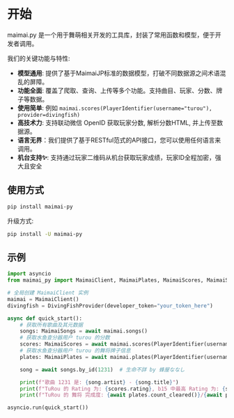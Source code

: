 # 开始

maimai.py 是一个用于舞萌相关开发的工具库，封装了常用函数和模型，便于开发者调用。

我们的关键功能与特性:

- **模型通用**: 提供了基于MaimaiJP标准的数据模型，打破不同数据源之间术语混乱的屏障。
- **功能全面**: 覆盖了爬取、查询、上传等多个功能。支持曲目、玩家、分数、牌子等数据。
- **使用简单**: 例如 `maimai.scores(PlayerIdentifier(username="turou"), provider=divingfish)`
- **高技术力**: 支持联动微信 OpenID 获取玩家分数, 解析分数HTML, 并上传至数据源。
- **语言无界**：我们提供了基于RESTful范式的API接口，您可以使用任何语言来调用。
- **机台支持✨**: 支持通过玩家二维码从机台获取玩家成绩，玩家ID全程加密，强大且安全

## 使用方式

```bash
pip install maimai-py
```

升级方式:

```bash
pip install -U maimai-py
```

## 示例

```python
import asyncio
from maimai_py import MaimaiClient, MaimaiPlates, MaimaiScores, MaimaiSongs, PlayerIdentifier, LXNSProvider, DivingFishProvider

# 全局创建 MaimaiClient 实例
maimai = MaimaiClient()
divingfish = DivingFishProvider(developer_token="your_token_here")

async def quick_start():
    # 获取所有歌曲及其元数据
    songs: MaimaiSongs = await maimai.songs()
    # 获取水鱼查分器用户 turou 的分数
    scores: MaimaiScores = await maimai.scores(PlayerIdentifier(username="turou"), provider=divingfish)
    # 获取水鱼查分器用户 turou 的舞将牌子信息
    plates: MaimaiPlates = await maimai.plates(PlayerIdentifier(username="turou"), "舞将", provider=divingfish)

    song = await songs.by_id(1231)  # 生命不詳 by 蜂屋ななし

    print(f"歌曲 1231 是: {song.artist} - {song.title}")
    print(f"TuRou 的 Rating 为: {scores.rating}, b15 中最高 Rating 为: {scores.scores_b15[0].dx_rating}")
    print(f"TuRou 的 舞将 完成度: {await plates.count_cleared()}/{await plates.count_all()}")

asyncio.run(quick_start())
```